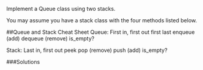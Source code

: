 Implement a Queue class using two stacks.

You may assume you have a stack class with the four methods listed below.

##Queue and Stack Cheat Sheet 
Queue: First in, first out
first
last
enqueue (add)
dequeue (remove)
is_empty?

Stack: Last in, first out
peek
pop (remove)
push (add)
is_empty?

###Solutions